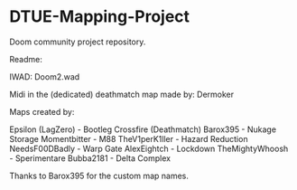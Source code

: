 # DTUE-Mapping-Project
Doom community project repository.

Readme:

IWAD: Doom2.wad

Midi in the (dedicated) deathmatch map made by: Dermoker

Maps created by:

Epsilon (LagZero) - Bootleg Crossfire (Deathmatch)
Barox395 - Nukage Storage
Momentbitter - M88
TheV1perK1ller - Hazard Reduction
NeedsF00DBadly - Warp Gate
AlexEightch - Lockdown
TheMightyWhoosh - Sperimentare
Bubba2181 - Delta Complex

Thanks to Barox395 for the custom map names.
